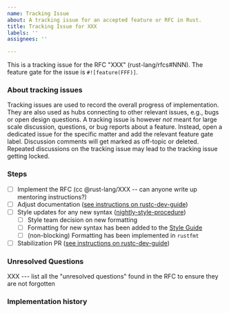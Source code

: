 ```yaml
---
name: Tracking Issue
about: A tracking issue for an accepted feature or RFC in Rust.
title: Tracking Issue for XXX
labels: ''
assignees: ''

---
```


<!--
NOTE: For library features, please use the "Library Tracking Issue" template instead.

Thank you for creating a tracking issue! 📜 Tracking issues are for tracking a
feature from implementation to stabilisation. Make sure to include the relevant
RFC for the feature if it has one. Otherwise provide a short summary of the
feature and link any relevant PRs or issues, and remove any sections that are
not relevant to the feature.

Remember to add team labels to the tracking issue.
For a language team feature, this would e.g., be `T-lang`.
Such a feature should also be labeled with e.g., `F-my_feature`.
This label is used to associate issues (e.g., bugs and design questions) to the feature.
-->

This is a tracking issue for the RFC "XXX" (rust-lang/rfcs#NNN).
The feature gate for the issue is `#![feature(FFF)]`.

### About tracking issues

Tracking issues are used to record the overall progress of implementation.
They are also used as hubs connecting to other relevant issues, e.g., bugs or open design questions.
A tracking issue is however *not* meant for large scale discussion, questions, or bug reports about a feature.
Instead, open a dedicated issue for the specific matter and add the relevant feature gate label.
Discussion comments will get marked as off-topic or deleted.
Repeated discussions on the tracking issue may lead to the tracking issue getting locked.

### Steps
<!--
Include each step required to complete the feature. Typically this is a PR
implementing a feature, followed by a PR that stabilises the feature. However
for larger features an implementation could be broken up into multiple PRs.
-->

- [ ] Implement the RFC (cc @rust-lang/XXX -- can anyone write up mentoring
      instructions?)
- [ ] Adjust documentation ([see instructions on rustc-dev-guide][doc-guide])
- [ ] Style updates for any new syntax ([nightly-style-procedure])
  - [ ] Style team decision on new formatting
  - [ ] Formatting for new syntax has been added to the [Style Guide]
  - [ ] (non-blocking) Formatting has been implemented in `rustfmt`
- [ ] Stabilization PR ([see instructions on rustc-dev-guide][stabilization-guide])

[stabilization-guide]: https://rustc-dev-guide.rust-lang.org/stabilization_guide.html#stabilization-pr
[doc-guide]: https://rustc-dev-guide.rust-lang.org/stabilization_guide.html#documentation-prs
[nightly-style-procedure]: https://github.com/rust-lang/style-team/blob/main/nightly-style-procedure.md 
[Style Guide]: https://github.com/rust-lang/rust/tree/master/src/doc/style-guide

### Unresolved Questions
<!--
Include any open questions that need to be answered before the feature can be
stabilised.
-->

XXX --- list all the "unresolved questions" found in the RFC to ensure they are
not forgotten

### Implementation history

<!--
Include a list of all the PRs that were involved in implementing the feature.
-->
